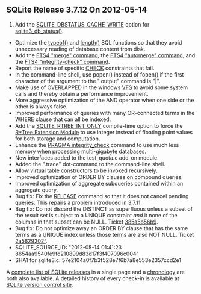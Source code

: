 ## SQLite Release 3\.7\.12 On 2012\-05\-14

1. Add the [SQLITE\_DBSTATUS\_CACHE\_WRITE](../c3ref/c_dbstatus_options.html#sqlitedbstatuscachewrite) option for [sqlite3\_db\_status()](../c3ref/db_status.html).
- Optimize the [typeof()](../lang_corefunc.html#typeof) and [length()](../lang_corefunc.html#length) SQL functions so that they avoid
 unnecessary reading of database content from disk.
- Add the [FTS4 "merge" command](../fts3.html#*fts4mergecmd), the [FTS4 "automerge" command](../fts3.html#*fts4automergecmd), and
 the [FTS4 "integrity\-check" command](../fts3.html#*fts4ickcmd).
- Report the name of specific [CHECK](../lang_createtable.html#ckconst) constraints that fail.
- In the command\-line shell, use popen() instead of fopen() if the first
 character of the argument to the ".output" command is "\|".
- Make use of OVERLAPPED in the windows [VFS](../vfs.html) to avoid some system calls
 and thereby obtain a performance improvement.
- More aggressive optimization of the AND operator when one side or the
 other is always false.
- Improved performance of queries with many OR\-connected terms in the
 WHERE clause that can all be indexed.
- Add the [SQLITE\_RTREE\_INT\_ONLY](../compile.html#rtree_int_only) compile\-time option to force the
 [R\*Tree Extension Module](../rtree.html) to use integer instead of
 floating point values for both storage and computation.
- Enhance the [PRAGMA integrity\_check](../pragma.html#pragma_integrity_check) command to use much less memory when
 processing multi\-gigabyte databases.
- New interfaces added to the test\_quota.c add\-on module.
- Added the ".trace" dot\-command to the command\-line shell.
- Allow virtual table constructors to be invoked recursively.
- Improved optimization of ORDER BY clauses on compound queries.
- Improved optimization of aggregate subqueries contained within an
 aggregate query.
- Bug fix: Fix the [RELEASE](../lang_savepoint.html) command so that it does not cancel pending
 queries. This repairs a problem introduced in 3\.7\.11\.
- Bug fix: Do not discard the DISTINCT as superfluous unless a subset of
 the result set is subject to a UNIQUE constraint *and* it none
 of the columns in that subset can be NULL.
 Ticket [385a5b56b9](https://www.sqlite.org/src/info/385a5b56b9).
- Bug fix: Do not optimize away an ORDER BY clause that has the same terms
 as a UNIQUE index unless those terms are also NOT NULL.
 Ticket [2a5629202f](https://www.sqlite.org/src/info/2a5629202f).
- SQLITE\_SOURCE\_ID:
 "2012\-05\-14 01:41:23 8654aa9540fe9fd210899d83d17f3f407096c004"
- SHA1 for sqlite3\.c: 57e2104a0f7b3f528e7f6b7a8e553e2357ccd2e1



A [complete list of SQLite releases](../changes.html)
 in a single page and a [chronology](../chronology.html) are both also available.
 A detailed history of every
 check\-in is available at
 [SQLite version control site](https://www.sqlite.org/src/timeline).


